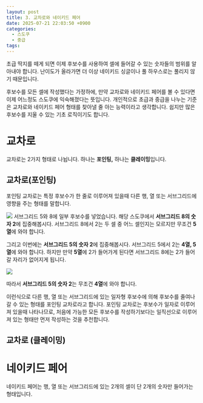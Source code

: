 ```yaml
---
layout: post
title: 3. 교차로와 네이키드 페어
date: 2025-07-21 22:03:50 +0900
categories:
  - 스도쿠
  - 중급
tags:
---
```

초급 딱지를 떼게 되면 이제 후보수를 사용하여 셀에 들어갈 수 있는 숫자들의 범위를 알아내야 합니다. 난이도가 올라가면 더 이상 네이키드 싱글이나 풀 하우스로는 풀리지 않기 때문입니다. 

후보수를 모든 셀에 작성했다는 가정하에, 만약 교차로와 네이키드 페어를 볼 수 있다면 이제 어느정도 스도쿠에 익숙해졌다는 뜻입니다. 개인적으로 초급과 중급을 나누는 기준은 교차로와 네이키드 페어 형태를 찾아낼 줄 아는 능력이라고 생각합니다. 쉽지만 많은 후보수를 지울 수 있는 기초 로직이기도 합니다.

# 교차로
교차로는 2가지 형태로 나뉩니다. 하나는 **포인팅,** 하나는 **클레이밍**입니다.
## 교차로(포인팅)
포인팅 교차로는 특정 후보수가 한 줄로 이루어져 있을때 다른 행, 열 또는 서브그리드에 영향을 주는 형태를 말합니다.

![](sudoku_20250722_095246.png)
서브그리드 5와 8에 일부 후보수를 넣었습니다. 해당 스도쿠에서 **서브그리드 8의 숫자 2**에 집중해봅시다. 서브그리드 8에서 2는 두 셀 중 어느 셀인지는 모르지만 무조건 **5열**에 와야 합니다.

그리고 이번에는 **서브그리드 5의 숫자 2**에 집중해봅시다. 서브그리드 5에서 2는 **4열, 5열**에 와야 합니다. 하지만 만약 **5열**에 2가 들어가게 된다면 서브그리드 8에는 2가 들어갈 자리가 없어지게 됩니다. 

![](sudoku_20250722_095308.png)

따라서 **서브그리드 5의 숫자 2**는 무조건 **4열**에 와야 합니다.

이런식으로 다른 행, 열 또는 서브그리드에 있는 일자형 후보수에 의해 후보수를 줄여나갈 수 있는 형태를 포인팅 교차로라고 합니다. 포인팅 교차로는 후보수가 일자로 이루어져 있을때 나타나므로, 처음에 가능한 모든 후보수를 작성하기보다는 일직선으로 이루어져 있는 형태만 먼저 작성하는 것을 추천합니다. 
## 교차로 (클레이밍)

# 네이키드 페어
네이키드 페어는 행, 열 또는 서브그리드에 있는 2개의 셀이 단 2개의 숫자만 들어가는 형태입니다.